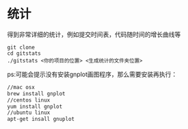 # 统计

得到非常详细的统计，例如提交时间表，代码随时间的增长曲线等

```
git clone 
cd gitstats
./gitstats <你的项目的位置> <生成统计的文件夹位置>
```

ps:可能会提示没有安装gnplot画图程序，那么需要安装再执行：

```bash
//mac osx
brew install gnplot
//centos linux
yum install gnplot
//ubuntu linux
apt-get insall gnuplot
```
